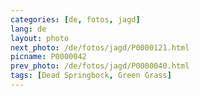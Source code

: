 ```yaml
---
categories: [de, fotos, jagd]
lang: de
layout: photo
next_photo: /de/fotos/jagd/P0000121.html
picname: P0000042
prev_photo: /de/fotos/jagd/P0000040.html
tags: [Dead Springbock, Green Grass]
---
```

